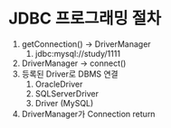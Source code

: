 # JDBC 프로그래밍 절차

1. getConnection() -> DriverManager
	1. jdbc:mysql://study/1111
2. DriverManager -> connect()
3. 등록된 Driver로 DBMS 연결
	1. OracleDriver
	2. SQLServerDriver
	3. Driver (MySQL)
4. DriverManager가 Connection return

